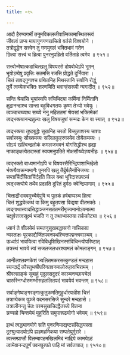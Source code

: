 ```yaml
---
title: ०९५

---
```

<div class="audioEmbed"  caption="सीतालक्ष्मी-वाचनम्" src="https://sanskritdocuments.org/sites/completenarayaneeyam/SoundFiles/095/095_01.mp3"></div>


आदौ हैरण्यगर्भीं तनुमविकलजीवात्मिकामास्थितस्त्वं  
जीवत्वं प्राप्य मायागुणगणखचितो वर्तसे विश्वयोने ।  
तत्रोद्वृद्धेन सत्त्वेन तु गणयुगलं भक्तिभावं गतेन  
छित्वा सत्त्वं च हित्वा पुनरनुपहितो वर्तिताहे त्वमेव ॥ ९५१॥

<div class="audioEmbed"  caption="सीतालक्ष्मी-वाचनम्" src="https://sanskritdocuments.org/sites/completenarayaneeyam/SoundFiles/095/095_02.mp3"></div>


सत्त्वोन्मेषात्कदाचित्खलु विषयरसे दोषबोधेऽपि भूमन्  
भूयोऽप्येषु प्रवृत्तिः सतमसि रजसि प्रोद्धते दुर्निवारा ।  
चित्तं तावद्गुणाश्च ग्रथितमिह मिथस्तानि सर्वाणि रोद्धुं  
तुर्ये त्वय्येकभक्तिः शरणमिति भवान्हंसरूपी न्यगादीत् ॥ ९५२॥

<div class="audioEmbed"  caption="सीतालक्ष्मी-वाचनम्" src="https://sanskritdocuments.org/sites/completenarayaneeyam/SoundFiles/095/095_03.mp3"></div>


सन्ति श्रेयांसि भूयांस्यपि रुचिभिदया कर्मिणां निर्मितानि  
क्षुद्रानन्दाश्च सान्ता बहुविधगतयः कृष्ण तेभ्यो भवेयुः ।  
त्वञ्चाचख्याथ सख्ये ननु महिततमां श्रेयसां भक्तिमेकां  
त्वद्भक्त्यानन्दतुल्यः खलु विषयजुषां सम्मदः केन वा स्यात् ॥ ९५३॥

<div class="audioEmbed"  caption="सीतालक्ष्मी-वाचनम्" src="https://sanskritdocuments.org/sites/completenarayaneeyam/SoundFiles/095/095_04.mp3"></div>


त्वद्भक्त्या तुष्टबुद्धेः सुखमिह चरतो विच्युताशस्य चाशाः  
सर्वास्स्युः सौख्यमय्यः सलिलकुहरगस्येव तोयैकमय्यः ।  
सोऽयं खल्विन्द्रलोकं कमलजभवनं योगसिद्धीश्च हृद्या  
नाकाङ्क्षत्येतदास्तां स्वयमनुपतिते मोक्षसौख्येऽप्यनीहः ॥ ९५४॥

<div class="audioEmbed"  caption="सीतालक्ष्मी-वाचनम्" src="https://sanskritdocuments.org/sites/completenarayaneeyam/SoundFiles/095/095_05.mp3"></div>


त्वद्भक्तो बाध्यमानोऽपि च विषयरसैरिन्द्रियाशान्तिहेतो  
र्भक्त्यैवाक्रम्यमाणैः पुनरपि खलु तैर्दुर्बलैर्नाभिजय्यः ।  
सप्तार्चिर्दीपितार्चिर्दहति किल यथा भूरिदारुप्रपञ्चं  
त्वद्भक्त्योघे तथैव प्रदहति दुरितं दुर्मदः क्वेन्द्रियाणाम् ॥ ९५५॥

<div class="audioEmbed"  caption="सीतालक्ष्मी-वाचनम्" src="https://sanskritdocuments.org/sites/completenarayaneeyam/SoundFiles/095/095_06.mp3"></div>


चित्तार्द्रीभाववमुच्चैर्वपुषि च पुलकं हर्षबाष्पञ्च हित्वा  
चित्तं शुद्ध्येत्कथं वा किमु बहुतपसा विद्यया वीतभक्तेः ।  
त्वद्गाथास्वादसिद्धाञ्जनसततमरीमृज्यमानोऽयमात्मा  
चक्षुर्वत्तत्त्वसूक्ष्मं भजति न तु तथाभ्यस्तया तर्ककोट्या ॥ ९५६॥

<div class="audioEmbed"  caption="सीतालक्ष्मी-वाचनम्" src="https://sanskritdocuments.org/sites/completenarayaneeyam/SoundFiles/095/095_07.mp3"></div>


ध्यानं ते शीलयेयं समतनुसुखबद्धासनो नासिकाग्र  
न्यस्ताक्षः पूरकाद्यैर्जितपवनपथश्चित्तपद्मन्त्ववाञ्चम् ।  
ऊर्ध्वाग्रं भावयित्वा रविविधुशिखिनस्संविचिन्त्योपरिष्टात्  
तत्रस्थं भावये त्वां सजलजलधरश्यामलं कोमलाङ्गम् ॥ ९५७॥

<div class="audioEmbed"  caption="सीतालक्ष्मी-वाचनम्" src="https://sanskritdocuments.org/sites/completenarayaneeyam/SoundFiles/095/095_08.mp3"></div>


आनीलश्लक्ष्णकेशं ज्वलितमकरसत्कुण्डलं मन्दहास  
स्यन्दार्द्रं कौस्तुभश्रीपरिगतवनमालोरुहाराभिरामम् ।  
श्रीवत्साङ्कं सुबाहुं मृदुलसदुदरं काञ्चनच्छायचेलं  
चारुस्निग्धोरुमम्भोरुहललितपदं भावयेयं भवन्तम् ॥ ९५८॥

<div class="audioEmbed"  caption="सीतालक्ष्मी-वाचनम्" src="https://sanskritdocuments.org/sites/completenarayaneeyam/SoundFiles/095/095_09.mp3"></div>


सर्वाङ्गेष्वङ्गरङ्गत्कुतुकमतिमुहुर्धारयन्नीश चित्तं  
तत्राप्येकत्र युञ्जे वदनसरसिजे सुन्दरे मन्दहासे ।  
तत्रालीनन्तु चेतः परमसुखचिदद्वैतरूपे वितन्व  
न्नन्यन्नो चिन्तयेयं मुहुरिति समुपारूढयोगो भवेयम् ॥ ९५९॥

<div class="audioEmbed"  caption="सीतालक्ष्मी-वाचनम्" src="https://sanskritdocuments.org/sites/completenarayaneeyam/SoundFiles/095/095_10.mp3"></div>


इत्थं त्वद्ध्यानयोगे सति पुनरणिमाद्यष्टसंसिद्धयस्ता  
दूरश्रुत्यादयोऽपि ह्यहमहमिकया सम्पतेयुर्मुरारे ।  
त्वत्सम्प्राप्तौ विलम्बावहमखिलमिदं नाद्रिये कामयेऽहं  
त्वामेवानन्दपूर्णं पवनपुरपते पाहि मां सर्वतापात् ॥ ९५१०॥